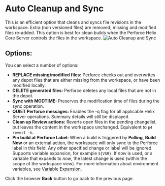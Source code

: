 ﻿# Auto Cleanup and Sync
This is an efficient option that cleans and syncs file revisions in the workspace. Extra (non versioned files) are removed, missing and modified files re-added. This option is best for clean builds when the Perforce Helix Core Server controls the files in the workspace. 
![Auto Cleanup and Sync](images/populateautocleansync.png)

## Options:
You can select a number of options: 
- **REPLACE missing/modified files:** Perforce checks out and overwrites any depot files that are either missing from the workspace, or have been modified locally.
- **DELETE generated files:** Perforce deletes any local files that are not in the depot.
- **Sync with MODTIME:** Preserves the modification time of files during the sync operation. 
- **QUIET Perforce messages:** Enables the -q flag for all applicable Helix Server operations. Summary details will still be displayed.
- **Clean up Review actions:** Reverts open files in the pending changelist, but leaves the content in the workspace unchanged. Equivalent to `p4 revert -k`.
- **Pin build at Perforce Label:** When a build is triggered by **Polling**, **Build Now** or an external action, the workspace will only sync to the Perforce label in this field. Any other specified change or label will be ignored.
Supports variable expansion, for example `${VAR}`. If *now* is used, or a variable that expands to *now*, the latest change is used (within the scope of the workspace view). For more information about environment variables, see [Variable Expansion](VARIABLEEXPANSION.md).  

Click the browser **Back** button to go back to the previous page. 
